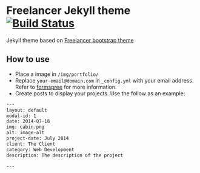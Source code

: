 Freelancer Jekyll theme  [![Build Status](https://api.travis-ci.org/jeromelachaud/freelancer-theme.svg?branch=master)](https://travis-ci.org/jeromelachaud/freelancer-theme/)
=========================

Jekyll theme based on [Freelancer bootstrap theme ](http://startbootstrap.com/template-overviews/freelancer/)

## How to use
 - Place a image in `/img/portfolio/`
 - Replace `your-email@domain.com` in `_config.yml` with your email address. Refer to [formspree](http://formspree.io/) for more information.
 - Create posts to display your projects. Use the follow as an example:
```txt
---
layout: default
modal-id: 1
date: 2014-07-18
img: cabin.png
alt: image-alt
project-date: July 2014
client: The Client
category: Web Development
description: The description of the project

---
```
